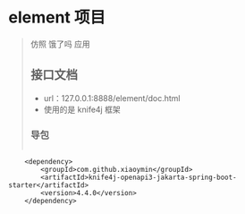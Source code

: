 # element 项目
> 仿照 饿了吗 应用
> ## 接口文档
> - url：127.0.0.1:8888/element/doc.html
> - 使用的是 knife4j 框架
> ### 导包
> ```xml
        <dependency>
            <groupId>com.github.xiaoymin</groupId>
            <artifactId>knife4j-openapi3-jakarta-spring-boot-starter</artifactId>
            <version>4.4.0</version>
        </dependency>
```